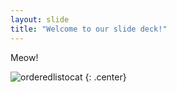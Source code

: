 ```yaml
---
layout: slide
title: "Welcome to our slide deck!"
---
```


Meow!

![orderedlistocat](https://octodex.github.com/images/orderedlistocat.png)
{: .center}
